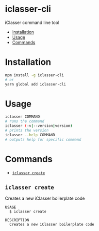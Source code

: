 # iclasser-cli

iClasser command line tool

- [Installation](#installation)
- [Usage](#usage)
- [Commands](#commands)

# Installation

```sh
npm install -g iclasser-cli
# or
yarn global add iclasser-cli
```


# Usage

```sh
iclasser COMMAND
# runs the command
iclasser (-v|--version|version)
# prints the version
iclasser --help COMMAND
# outputs help for specific command
```

# Commands

<!-- commands -->
* [`iclasser create`](#iclasser-create)

## `iclasser create`

Creates a new iClasser boilerplate code

```
USAGE
  $ iclasser create

DESCRIPTION
  Creates a new iClasser boilerplate code
```

<!-- commandsstop -->